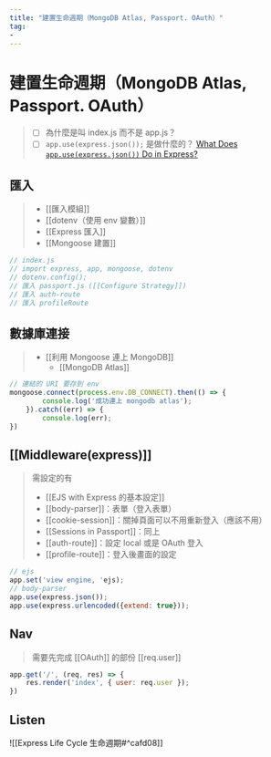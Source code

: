 ```yaml
---
title: "建置生命週期（MongoDB Atlas, Passport. OAuth）"
tag: 
- 
---
```

# 建置生命週期（MongoDB Atlas, Passport. OAuth）
>- [ ] 為什麼是叫 index.js 而不是 app.js？
>- [ ] `app.use(express.json());` 是做什麼的？
>[What Does `app.use(express.json())` Do in Express?](https://masteringjs.io/tutorials/express/express-json)

## 匯入
>- [[匯入模組]]
>- [[dotenv（使用 env 變數）]]
>- [[Express 匯入]]
>- [[Mongoose 建置]]


```js
// index.js
// import express, app, mongoose, dotenv
// dotenv.config();
// 匯入 passport.js ([[Configure Strategy]])
// 匯入 auth-route
// 匯入 profileRoute
```

## 數據庫連接
>- [[利用 Mongoose 連上 MongoDB]]
>	- [[MongoDB Atlas]]
```js
// 連結的 URI 要存到 env 
mongoose.connect(process.env.DB_CONNECT).then(() => {
		console.log('成功連上 mongodb atlas');
	}).catch((err) => {
		console.log(err);
})
```

## [[Middleware(express)]]
>需設定的有
>- [[EJS with Express 的基本設定]]
>- [[body-parser]]：表單（登入表單）
>- [[cookie-session]]：關掉頁面可以不用重新登入（應該不用）
>- [[Sessions in Passport]]：同上
>- [[auth-route]]：設定 local 或是 OAuth 登入
>- [[profile-route]]：登入後畫面的設定
```js
// ejs
app.set('view engine, 'ejs);
// body-parser
app.use(express.json());
app.use(express.urlencoded({extend: true}));
```


## Nav 
>需要先完成 [[OAuth]] 的部份
>[[req.user]]
```js
app.get('/', (req, res) => {
	res.render('index', { user: req.user });
})
```


## Listen
![[Express Life Cycle 生命週期#^cafd08]]